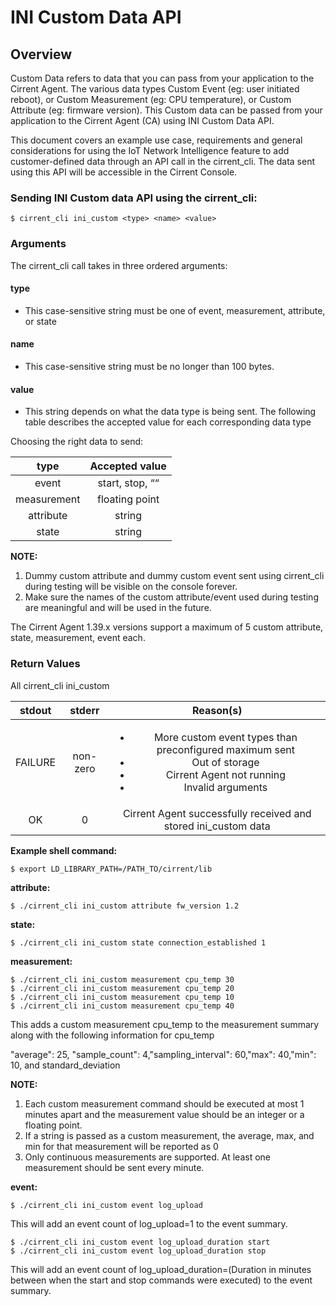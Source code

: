 ﻿# INI Custom Data API

## Overview

Custom Data refers to data that you can pass from your application to the Cirrent Agent. The various data types Custom Event (eg: user initiated reboot), or Custom Measurement (eg: CPU temperature), or Custom Attribute (eg: firmware version). This Custom data can be passed from your application to the Cirrent Agent (CA) using INI Custom Data API.

This document covers an example use case, requirements and general considerations for using the IoT Network Intelligence feature to add customer-defined data through an API call in the cirrent_cli. The data sent using this API will be accessible in the Cirrent Console.

### **Sending INI Custom data API using the cirrent_cli:**
```
$ cirrent_cli ini_custom <type> <name> <value>
```
### Arguments

The  cirrent_cli  call takes in three ordered arguments:

#### type

-   This case-sensitive string must be one of  event,  measurement,  attribute, or  state
    

#### name

-   This case-sensitive string must be  no longer than 100 bytes.
    

#### value

-   This string depends on what the data  type  is being sent. The following table describes the accepted  value  for each corresponding data  type
    

Choosing the right data to send:

| type | Accepted value |
| :----: | :-------------:|
event | start,  stop,  ““
measurement | floating point
attribute | string
state | string

**NOTE:**

1.  Dummy custom attribute and dummy custom event sent using cirrent_cli during testing will be visible on the console forever.
2.  Make sure the names of the custom attribute/event used during testing are meaningful and will be used in the future.

The Cirrent Agent 1.39.x versions support a maximum of 5 custom attribute, state, measurement, event each.

### Return Values

All  cirrent_cli ini_custom

stdout | stderr | Reason(s) |
| :----: | :-------------:|:----------------------:|
FAILURE | non-zero | <ul><li>More custom event types than preconfigured maximum sent</li><li>Out of storage</li><li>Cirrent Agent not running</li><li>Invalid arguments</li></ul> |
| OK | 0 | Cirrent Agent successfully received and stored ini_custom data |

**Example shell command:**
```
$ export LD_LIBRARY_PATH=/PATH_TO/cirrent/lib
```
**attribute:**
```
$ ./cirrent_cli ini_custom attribute fw_version 1.2
```
**state:**
```
$ ./cirrent_cli ini_custom state connection_established 1
```
**measurement:**
```
$ ./cirrent_cli ini_custom measurement cpu_temp 30  
$ ./cirrent_cli ini_custom measurement cpu_temp 20  
$ ./cirrent_cli ini_custom measurement cpu_temp 10  
$ ./cirrent_cli ini_custom measurement cpu_temp 40
```
This adds a custom measurement cpu_temp to the measurement summary along with the following information for cpu_temp

"average": 25, "sample_count": 4,"sampling_interval": 60,"max": 40,"min": 10, and standard_deviation

**NOTE:**

1.  Each custom measurement command should be executed at most 1 minutes apart and the measurement value should be an integer or a floating point.
2.  If a string is passed as a custom measurement, the average, max, and min for that measurement will be reported as 0
3.  Only continuous measurements are supported. At least one measurement should be sent every minute.

**event:**
```
$ ./cirrent_cli ini_custom event log_upload
```
This will add an event count of log_upload=1 to the event summary.
```
$ ./cirrent_cli ini_custom event log_upload_duration start  
$ ./cirrent_cli ini_custom event log_upload_duration stop
```
This will add an event count of log_upload_duration=(Duration in minutes between when the start and stop commands were executed) to the event summary.
